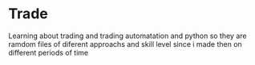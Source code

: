 # Trade
Learning about trading and trading automatation and python so they are ramdom files of diferent approachs and skill level since i made then on different periods of time
